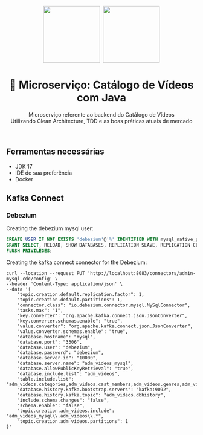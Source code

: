 <center>
  <p align="center">
    <img src="https://user-images.githubusercontent.com/20674439/158480514-a529b310-bc19-46a5-ac95-fddcfa4776ee.png" width="150"/>&nbsp;
    <img src="https://icon-library.com/images/java-icon-png/java-icon-png-15.jpg"  width="150" />
  </p>  
  <h1 align="center">🚀 Microserviço: Catálogo de Vídeos com Java</h1>
  <p align="center">
    Microserviço referente ao backend do Catálogo de Vídeos<br />
    Utilizando Clean Architecture, TDD e as boas práticas atuais de mercado
  </p>
</center>
<br />

## Ferramentas necessárias

- JDK 17
- IDE de sua preferência
- Docker

## Kafka Connect

### Debezium

Creating the debezium mysql user:
```sql
CREATE USER IF NOT EXISTS 'debezium'@'%' IDENTIFIED WITH mysql_native_password BY 'debezium';
GRANT SELECT, RELOAD, SHOW DATABASES, REPLICATION SLAVE, REPLICATION CLIENT ON *.* TO 'debezium'@'%';
FLUSH PRIVILEGES;
```

Creating the kafka connect connector for the Debezium:
```shell
curl --location --request PUT 'http://localhost:8083/connectors/admin-mysql-cdc/config' \
--header 'Content-Type: application/json' \
--data '{
    "topic.creation.default.replication.factor": 1,
    "topic.creation.default.partitions": 1,
    "connector.class": "io.debezium.connector.mysql.MySqlConnector",
    "tasks.max": "1",
    "key.converter": "org.apache.kafka.connect.json.JsonConverter",
    "key.converter.schemas.enable": "true",
    "value.converter": "org.apache.kafka.connect.json.JsonConverter",
    "value.converter.schemas.enable": "true",
    "database.hostname": "mysql",
    "database.port": "3306",
    "database.user": "debezium",
    "database.password": "debezium",
    "database.server.id": "10000",
    "database.server.name": "adm_videos_mysql",
    "database.allowPublicKeyRetrieval": "true",
    "database.include.list": "adm_videos",
    "table.include.list": "adm_videos.categories,adm_videos.cast_members,adm_videos.genres,adm_videos.videos",
    "database.history.kafka.bootstrap.servers": "kafka:9092",
    "database.history.kafka.topic": "adm_videos.dbhistory",
    "include.schema.changes": "false",
    "schema.enable": "false",
    "topic.creation.adm_videos.include": "adm_videos_mysql\\.adm_videos\\.*",
    "topic.creation.adm_videos.partitions": 1
}'
```